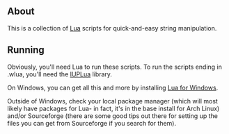 ## About
This is a collection of [Lua](http://lua.org) scripts for quick-and-easy string manipulation.

## Running
Obviously, you'll need Lua to run these scripts. To run the scripts ending in .wlua, you'll need the [IUPLua](http://www.tecgraf.puc-rio.br/iup/) library.

On Windows, you can get all this and more by installing [Lua for Windows](http://code.google.com/p/luaforwindows/downloads/detail?name=LuaForWindows_v5.1.4-40.exe).

Outside of Windows, check your local package manager (which will most likely have packages for Lua- in fact, it's in the base install for Arch Linux) and/or Sourceforge (there are some good tips out there for setting up the files you can get from Sourceforge if you search for them).
